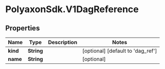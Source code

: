 # PolyaxonSdk.V1DagReference

## Properties
Name | Type | Description | Notes
------------ | ------------- | ------------- | -------------
**kind** | **String** |  | [optional] [default to 'dag_ref']
**name** | **String** |  | [optional] 


